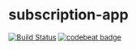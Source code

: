 # subscription-app

[![Build Status](https://travis-ci.org/felipehjcosta/subscription-app.svg?branch=master)](https://travis-ci.org/felipehjcosta/subscription-app) [![codebeat badge](https://codebeat.co/badges/dca685ee-797e-49d8-ae0d-57f73792fd20)](https://codebeat.co/projects/github-com-felipehjcosta-subscription-app-master)

